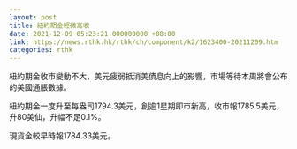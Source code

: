```yaml
---
layout: post
title: 紐約期金輕微高收
date: 2021-12-09 05:23:21.000000000 +08:00
link: https://news.rthk.hk/rthk/ch/component/k2/1623400-20211209.htm
categories: rthk
---
```


紐約期金收市變動不大，美元疲弱抵消美債息向上的影響，市場等待本周將會公布的美國通脹數據。

紐約期金一度升至每盎司1794.3美元，創逾1星期即市新高，收市報1785.5美元，升80美仙，升幅不足0.1%。

現貨金較早時報1784.33美元。
